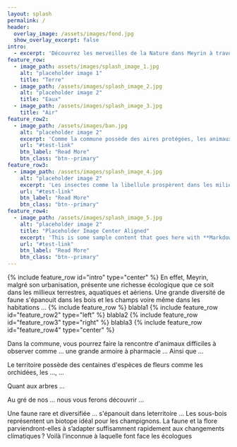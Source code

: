 ```yaml
---
layout: splash
permalink: /
header:
  overlay_image: /assets/images/fond.jpg
  show_overlay_excerpt: false
intro: 
  - excerpt: 'Découvrez les merveilles de la Nature dans Meyrin à travers sa faune et sa flore.'
feature_row:
  - image_path: assets/images/splash_image_1.jpg
    alt: "placeholder image 1"
    title: "Terre"
  - image_path: /assets/images/splash_image_2.jpg
    alt: "placeholder image 2"
    title: "Eaux"
  - image_path: /assets/images/splash_image_3.jpg
    title: "Air"
feature_row2:
  - image_path: /assets/images/ban.jpg
    alt: "placeholder image 2"
    excerpt: 'Comme la commune possède des aires protégées, les animaux y vivent paisiblement, en sécurité et tout en liberté dans leur milieu naturel malgré la proximité des humains.'
    url: "#test-link"
    btn_label: "Read More"
    btn_class: "btn--primary"
feature_row3:
  - image_path: /assets/images/splash_image_4.jpg
    alt: "placeholder image 2"
    excerpt: 'Les insectes comme la libellule prospèrent dans les milieux aquatiques.'
    url: "#test-link"
    btn_label: "Read More"
    btn_class: "btn--primary"    
feature_row4:
  - image_path: /assets/images/splash_image_5.jpg
    alt: "placeholder image 2"
    title: "Placeholder Image Center Aligned"
    excerpt: 'This is some sample content that goes here with **Markdown** formatting. Centered with `type="center"`'
    url: "#test-link"
    btn_label: "Read More"
    btn_class: "btn--primary"
---
```

{% include feature_row id="intro" type="center" %}
En effet, Meyrin, malgré son urbanisation, présente une richesse écologique que ce soit dans les millieux terrestres, aquatiques et aériens. Une grande diversité de faune s'épanouit dans les bois et les champs voire même dans les habitations ...
{% include feature_row %}
blabla1
{% include feature_row id="feature_row2" type="left" %}
blabla2
{% include feature_row id="feature_row3" type="right" %}
blabla3
{% include feature_row id="feature_row4" type="center" %}

Dans la commune, vous pourrez faire la rencontre d'animaux difficiles à observer comme ...
une grande armoire à pharmacie ...
Ainsi que ...


Le territoire possède des centaines d'espèces de fleurs comme les orchidées, les ..., ...

Quant aux arbres ...


Au gré de nos ... nous vous ferons découvrir ...

Une faune rare et diversifiée ... s'épanouit dans leterritoire ...
Les sous-bois représentent un biotope idéal pour les champignons.
La faune et la flore parviendront-elles à s’adapter suffisamment rapidement aux changements climatiques ? Voilà l’inconnue à laquelle font face les écologues